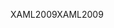 <span data-ttu-id="1d846-101">XAML2009</span><span class="sxs-lookup"><span data-stu-id="1d846-101">XAML2009</span></span>